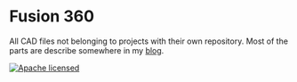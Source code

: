 # Fusion 360

All CAD files not belonging to projects with their own repository. Most of the parts are describe somewhere in my [blog](https://uwe-arzt.de).

[![Apache licensed](https://img.shields.io/badge/license-Apache-blue.svg)](http://www.apache.org/licenses/LICENSE-2.0)

